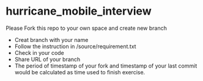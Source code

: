 # hurricane_mobile_interview

Please Fork this repo to your own space and create new branch

- Creat branch with your name
- Follow the instruction in /source/requirement.txt
- Check in your code
- Share URL of your branch
- The period of timestamp of your fork and timestamp of your last commit would be calculated as time used to finish exercise.
